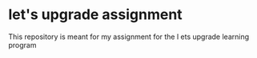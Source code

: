 # let's upgrade assignment

This repository is meant for my assignment for the l
ets upgrade learning program
